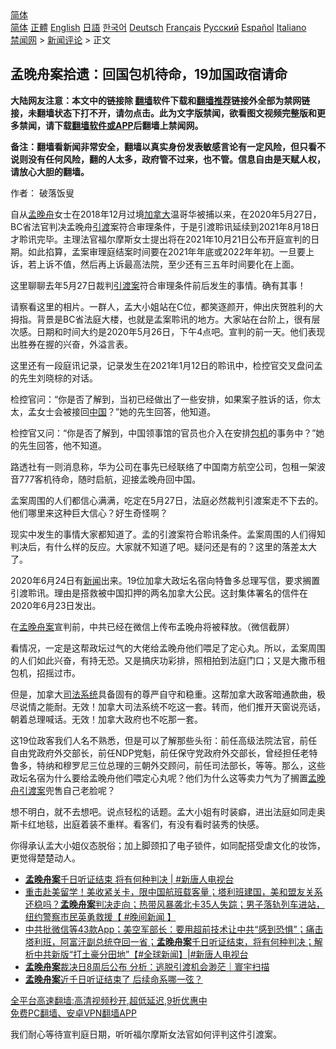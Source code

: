  <!-- 面包屑导航 --> <div class="breadcrumb"><!-- GTranslate: https://gtranslate.io/ -->  <div class="switcher notranslate">  <div class="selected">  <a href="#" onclick="return false;"> 简体</a>  </div>  <div class="option">  <a href="https://www.bannedbook.org" onclick="doGTranslate('zh-CN|zh-CN');jQuery('div.switcher div.selected a').html(jQuery(this).html());return false;" title="简体中文" class="nturl selected"> 简体</a>  <a href="https://www.bannedbook.org/zh-tw/" onclick="doGTranslate('zh-CN|zh-TW');jQuery('div.switcher div.selected a').html(jQuery(this).html());return false;" title="繁體中文" class="nturl"> 正體</a>  <a href="https://www.bannedbook.org/en/" onclick="doGTranslate('zh-CN|en');jQuery('div.switcher div.selected a').html(jQuery(this).html());return false;" title="English" class="nturl"> English</a>  <a href="https://www.bannedbook.org/ja/" onclick="doGTranslate('zh-CN|ja');jQuery('div.switcher div.selected a').html(jQuery(this).html());return false;" title="日本語" class="nturl"> 日語</a>  <a href="https://www.bannedbook.org/ko/" onclick="doGTranslate('zh-CN|ko');jQuery('div.switcher div.selected a').html(jQuery(this).html());return false;" title="한국어" class="nturl"> 한국어</a>  <a href="https://www.bannedbook.org/de/" onclick="doGTranslate('zh-CN|de');jQuery('div.switcher div.selected a').html(jQuery(this).html());return false;" title="Deutsch" class="nturl"> Deutsch</a>  <a href="https://www.bannedbook.org/fr/" onclick="doGTranslate('zh-CN|fr');jQuery('div.switcher div.selected a').html(jQuery(this).html());return false;" title="Français" class="nturl"> Français</a>  <a href="https://www.bannedbook.org/ru/" onclick="doGTranslate('zh-CN|ru');jQuery('div.switcher div.selected a').html(jQuery(this).html());return false;" title="Русский" class="nturl"> Русский</a>  <a href="https://www.bannedbook.org/es/" onclick="doGTranslate('zh-CN|es');jQuery('div.switcher div.selected a').html(jQuery(this).html());return false;" title="Español" class="nturl"> Español</a>  <a href="https://www.bannedbook.org/it/" onclick="doGTranslate('zh-CN|it');jQuery('div.switcher div.selected a').html(jQuery(this).html());return false;" title="Italiano" class="nturl"> Italiano</a>  </div>  </div>      <div class='breadcrumb-sub'><!-- Breadcrumb NavXT 6.3.0 --> <a href="https://www.bannedbook.org/" class="home">禁闻网</a> &gt; <a href="https://www.bannedbook.org/bnews/comments/" class="category">新闻评论</a> &gt; 正文</div></div><h2>孟晚舟案拾遗：回国包机待命，19加国政宿请命</h2> <p class="notice"><b>大陆网友注意：本文中的链接除 <a href="https://github.com/bannedbook/fanqiang" >翻墙</a>软件下载和<a href="https://github.com/killgcd/justmysocks/blob/master/README.md">翻墙推荐</a>链接外全部为禁网链接，未翻墙状态下打不开，请勿点击。此为文字版禁闻，欲看图文视频完整版和更多禁闻，请下载<a href="https://github.com/bannedbook/fanqiang">翻墙软件或APP</a>后翻墙上禁闻网。</p><p>备注：翻墙看新闻非常安全，翻墙以真实身份发表敏感言论有一定风险，但只看不说则没有任何风险，翻的人太多，政府管不过来，也不管。信息自由是天赋人权，请放心大胆的翻墙。</b></p>  <div class="entry"> <p>作者： 破落饭叟</p> <p id="conimg">自从<a href="https://www.bannedbook.org/bnews/tag/%e5%ad%9f%e6%99%9a%e8%88%9f/" class="st_tag internal_tag" rel="tag" title="标签 孟晚舟 下的日志">孟晚舟</a>女士在2018年12月过境<a href="https://www.bannedbook.org/bnews/tag/%e5%8a%a0%e6%8b%bf%e5%a4%a7/" class="st_tag internal_tag" rel="tag" title="标签 加拿大 下的日志">加拿大</a>温哥华被捕以来，在2020年5月27日，BC省法官判决孟晚舟<a href="https://www.bannedbook.org/bnews/tag/%E5%BC%95%E6%B8%A1/" class="st_tag internal_tag" rel="tag" title="标签 引渡 下的日志">引渡</a>案符合审理条件，于是引渡聆讯延续到2021年8月18日才聆讯完毕。主理法官福尔摩斯女士提出将在2021年10月21日公布开庭宣判的日期。如此掐算，孟案审理庭结案时间要在2021年年底或2022年年初。一旦要上诉，若上诉不值，然后再上诉最高法院，至少还有三五年时间要化在上面。</p> <p>这里聊聊去年5月27日裁判<a href="https://www.bannedbook.org/bnews/tag/%E5%BC%95%E6%B8%A1%E6%A1%88/" class="st_tag internal_tag" rel="tag" title="标签 引渡案 下的日志">引渡案</a>符合审理条件前后发生的事情。确有其事！</p> <p>请察看这里的相片。一群人，孟大小姐站在C位，都笑逐颜开，伸出庆贺胜利的大拇指。背景是BC省法庭大楼，也就是孟案聆讯的地方。大家站在台阶上，很有层次感。日期和时间大约是2020年5月26日，下午4点吧。宣判的前一天。他们表现出胜券在握的兴奋，外溢言表。</p>  <p>这里还有一段庭讯记录，记录发生在2021年1月12日的聆讯中，检控官交叉盘问孟的先生刘晓棕的对话。</p> <p>检控官问：“你是否了解到，当初已经做出了一些安排，如果案子胜诉的话，你太太，孟女士会被接回<span class='wp_keywordlink_affiliate'><a href="https://www.bannedbook.org/" title="中国" target="_blank">中国</a></span>？”她的先生回答，他知道。</p> <p>检控官又问：“你是否了解到，中国领事馆的官员也介入在安排<a href="https://www.bannedbook.org/bnews/tag/%E5%8C%85%E6%9C%BA/" class="st_tag internal_tag" rel="tag" title="标签 包机 下的日志">包机</a>的事务中？”她的先生回答，他不知道。</p> <p>路透社有一则消息称，华为公司在事先已经联络了中国南方航空公司，包租一架波音777客机待命，随时启航，迎接孟晚舟回中国。</p>  <p>孟案周围的人们都信心满满，吃定在5月27日，法庭必然裁判引渡案走不下去的。他们哪里来这种巨大信心？好生奇怪啊？</p> <p>现实中发生的事情大家都知道了。孟的引渡案符合聆讯条件。孟案周围的人们得知判决后，有什么样的反应。大家就不知道了吧。疑问还是有的？这里的落差太大了。</p> <p>2020年6月24日有<span class='wp_keywordlink_affiliate'><a href="https://www.bannedbook.org/" title="新闻">新闻</a></span>出来。19位加拿大政坛名宿向特鲁多总理写信，要求搁置引渡聆讯。理由是搭救被中国扣押的两名加拿大公民。这封集体署名的信件在2020年6月23日发出。</p> <p>在<a href="https://www.bannedbook.org/bnews/tag/%e5%ad%9f%e6%99%9a%e8%88%9f%e6%a1%88/" class="st_tag internal_tag" rel="tag" title="标签 孟晚舟案 下的日志">孟晚舟案</a>宣判前，中共已经在微信上传布孟晚舟将被释放。（微信截屏）</p>  <p>看情况，一定是这帮政坛过气的大佬给孟晚舟他们喂足了定心丸。所以，孟案周围的人们如此兴奋，有持无恐。又是搞庆功彩排，照相拍到法庭门口；又是大撒币租包机，招摇过市。</p> <p>但是，加拿大<a href="https://www.bannedbook.org/bnews/tag/%e5%8f%b8%e6%b3%95%e7%b3%bb%e7%bb%9f/" class="st_tag internal_tag" rel="tag" title="标签 司法系统 下的日志">司法系统</a>具备固有的尊严自守和稳重。这帮加拿大政客暗通款曲，极尽说情之能耐。无效！加拿大司法系统不吃这一套。转而，他们推开天窗说亮话，朝着总理喊话。无效！加拿大政府也不吃那一套。</p> <p>这19位政客我们人名不熟悉，但是可以了解那些头衔：前任高级法院法官，前任自由党政府外交部长，前任NDP党魁，前任保守党政府外交部长，曾经担任老特鲁多，特纳和穆罗尼三位总理的三朝外交顾问，前任司法部长，等等。那么，这些政坛名宿为什么要给孟晚舟他们喂定心丸呢？他们为什么这等卖力气为了搁置<a href="https://www.bannedbook.org/bnews/tag/%E5%AD%9F%E6%99%9A%E8%88%9F%E5%BC%95%E6%B8%A1%E6%A1%88/" class="st_tag internal_tag" rel="tag" title="标签 孟晚舟引渡案 下的日志">孟晚舟引渡案</a>兜售自己老脸呢？</p> <p>想不明白，就不去想吧。说点轻松的话题。孟大小姐有时装癖，进出法庭如同走奥斯卡红地毯，出庭着装不重样。看客们，有没有看时装秀的快感。</p>  <p>你得承认孟大小姐仪态脱俗；加上脚颈扣了电子锁件，如同配搭受虐文化的妆饰，更觉得楚楚动人。</p> <ul class='op-related-articles' title='相关阅读'> <li><a href='https://www.bannedbook.org/bnews/bannedvideo/20210820/1609604.html' target='_blank'><b>孟晚舟案</b>千日听证结束 将有何种判决 | #新唐人电视台</a></li> <li><a href='https://www.bannedbook.org/bnews/bannedvideo/20210820/1609560.html' target='_blank'>重击赴美留学！美收紧关卡，限中国航班载客量；塔利班建国，美和盟友关系还稳吗？<b>孟晚舟案</b>判决走向；热带风暴袭北卡35人失踪；男子落轨列车进站，纽约警察市民英勇救援【 #晚间新闻 】</a></li> <li><a href='https://www.bannedbook.org/bnews/bannedvideo/20210820/1609523.html' target='_blank'>中共批微信等43款App；美空军部长：要用超前技术让中共“感到恐惧”；痛击塔利班，阿富汗副总统夺回一省；<b>孟晚舟案</b>千日听证结束，将有何种判决；解析中共新版“打土豪分田地”【#全球新闻】|#新唐人电视台</a></li> <li><a href='https://www.bannedbook.org/bnews/taiwannews/20210819/1609348.html' target='_blank'><b>孟晚舟案</b>裁决日8周后公布 分析：逃脱引渡机会渺茫｜寰宇扫描</a></li> <li><a href='https://www.bannedbook.org/bnews/headline/20210819/1609173.html' target='_blank'><b>孟晚舟案</b>近千日听证结束了 后续命系哪一弦？</a></li> </ul> <p class="texttj"> <a href="https://github.com/bannedbook/fanqiang/wiki/V2ray%E6%9C%BA%E5%9C%BA" target="_blank">全平台高速翻墙:高清视频秒开,超低延迟,9折优惠中</a><br/> <a href="https://github.com/bannedbook/fanqiang/wiki/%E7%A6%81%E9%97%BB%E7%BD%91%E5%AE%89%E5%8D%93%E7%BF%BB%E5%A2%99%E6%96%B0%E9%97%BBAPP" target="_blank">免费PC翻墙、安卓VPN翻墙APP</a></p><p>我们耐心等待宣判庭日期，听听福尔摩斯女法官如何评判这件引渡案。</p><a name='sharetosocial'></a>  <div style="margin-bottom:5px;padding-bottom:5px;clear:both"> <div id="archive-pix-1" class="banner-ads"> <!-- AuctionX Display platform tag START --> <div id="26318x728x90x621x_ADSLOT2" clicktrack="%%CLICK_URL_ESC%%"></div> <!-- AuctionX Display platform tag END --> </div> <div id="archive-pix-2" class="banner-ads"> <!-- AuctionX Display platform tag START --> <div id="26315x300x250x621x_ADSLOT2" clicktrack="%%CLICK_URL_ESC%%"></div> <!-- AuctionX Display platform tag END --> </div> </div>  <div id="archive-pix-1" class="banner-ads"> <!-- AuctionX Display platform tag START --> <div id="26318x728x90x621x_ADSLOT3" clicktrack="%%CLICK_URL_ESC%%"></div> <!-- AuctionX Display platform tag END --> </div> </div><!--END ENTRY--> 